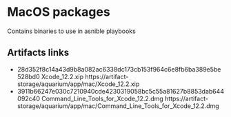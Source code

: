 # MacOS packages

Contains binaries to use in asnible playbooks

## Artifacts links

- 28d352f8c14a43d9b8a082ac6338dc173cb153f964c6e8fb6ba389e5be528bd0 Xcode_12.2.xip https://artifact-storage/aquarium/app/mac/Xcode_12.2.xip
- 3911b66247e030c7210940cde4230319058bc5c55a81627b8853dab644092c40 Command_Line_Tools_for_Xcode_12.2.dmg https://artifact-storage/aquarium/app/mac/Command_Line_Tools_for_Xcode_12.2.dmg
